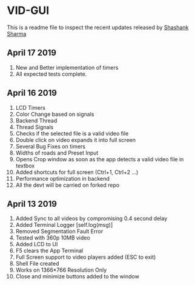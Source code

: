 # VID-GUI

This is a readme file to inspect the recent updates released by [Shashank Sharma](https://github.com/shashankrnr32)

## April 17 2019
1. New and Better implementation of timers
2. All expected tests complete.

## April 16 2019

1. LCD Timers
2. Color Change based on signals
3. Backend Thread
4. Thread Signals
5. Checks if the selected file is a valid video file
6. Double click on video expands it into full screen
7. Several Bug Fixes on timers
8. Widths of roads and Preset Input
9. Opens Crop window as soon as the app detects a valid video file in textbox
10. Added shortcuts for full screen (Ctrl+1, Ctrl+2 ...)
11. Performance optimization in backend
12. All the devt will be carried on forked repo

## April 13 2019

1. Added Sync to all videos by compromising 0.4 second delay
2. Added Terminal Logger [self.log(msg)]
3. Removed Segmentation Fault Error
4. Tested with 360p 10MB video
5. Added LCD to UI
6. F5 clears the App Terminal
7. Full Screen support to video players added (ESC to exit)
8. Shell File created
9. Works on 1366*766 Resolution Only
10. Close and minimize buttons added to the window

